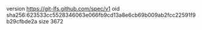 version https://git-lfs.github.com/spec/v1
oid sha256:623533cc5528346063e066fb9cd13a8e6cb69b009ab2fcc22591f9b29cfbde2a
size 3672
